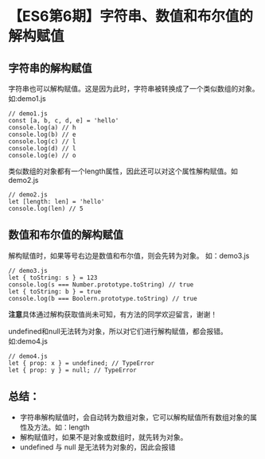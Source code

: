 # 【ES6第6期】字符串、数值和布尔值的解构赋值

## 字符串的解构赋值

字符串也可以解构赋值。这是因为此时，字符串被转换成了一个类似数组的对象。如:demo1.js
```
// demo1.js
const [a, b, c, d, e] = 'hello'
console.log(a) // h
console.log(b) // e
console.log(c) // l
console.log(d) // l
console.log(e) // o
```
类似数组的对象都有一个length属性，因此还可以对这个属性解构赋值。如demo2.js
```
// demo2.js
let [length: len] = 'hello'
console.log(len) // 5
```

## 数值和布尔值的解构赋值
解构赋值时，如果等号右边是数值和布尔值，则会先转为对象。 如：demo3.js
```
// demo3.js
let { toString: s } = 123
console.log(s === Number.prototype.toString) // true
let { toString: b } = true
console.log(b === Boolern.prototype.toString) // true

```
**注意**具体通过解构获取值尚未可知，有方法的同学欢迎留言，谢谢！

undefined和null无法转为对象，所以对它们进行解构赋值，都会报错。如:demo4.js

```
// demo4.js
let { prop: x } = undefined; // TypeError
let { prop: y } = null; // TypeError
```
## 总结：
- 字符串解构赋值时，会自动转为数组对象，它可以解构赋值所有数组对象的属性及方法。如：length
- 解构赋值时，如果不是对象或数组时，就先转为对象。
- undefined 与 null 是无法转为对象的，因此会报错



